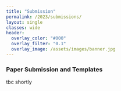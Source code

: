 ```yaml
---
title: "Submission"
permalink: /2023/submissions/
layout: single
classes: wide
header:
  overlay_color: "#000"
  overlay_filter: "0.1"
  overlay_image: /assets/images/banner.jpg
---
```


### Paper Submission and Templates

tbc shortly
